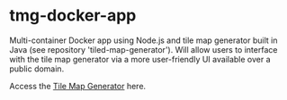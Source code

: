 # tmg-docker-app
Multi-container Docker app using Node.js and tile map generator built in Java (see repository 'tiled-map-generator'). Will allow users to interface with the tile map generator via a more user-friendly UI available over a public domain.

Access the [Tile Map Generator][link] here.

[link]: http://34.168.145.3:3000/